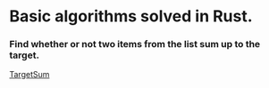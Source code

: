 # Basic algorithms solved in Rust.

### Find whether or not two items from the list sum up to the target.

[TargetSum](/target_sum/)
